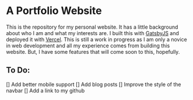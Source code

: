 # A Portfolio Website
This is the repository for my personal website. It has a little background about who I am and what my interests are. I built this with [GatsbyJS](https://www.gatsbyjs.com/) and deployed it with [Vercel](https://www.vercel.com). This is still a work in progress as I am only a novice in web development and all my experience comes from building this website. But, I have some features that will come soon to this, hopefully.

## To Do:
[] Add better mobile support
[] Add blog posts
[] Improve the style of the navbar
[] Add a link to my github
